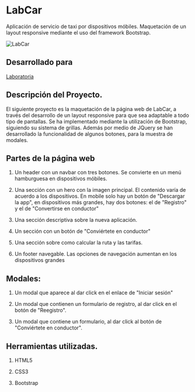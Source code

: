 # LabCar

Aplicación de servicio de taxi por dispositivos móbiles.
Maquetación de un layout responsive mediante el uso del framework Bootstrap.

![LabCar](https://user-images.githubusercontent.com/32287220/36371614-a6e84178-1530-11e8-922d-cd931e67fe2c.jpg)

## Desarrollado para 

[Laboratoria](http://laboratoria.la)


## Descripción del Proyecto.

El siguiente proyecto es la maquetación de la página web de LabCar, a través del desarrollo de un layout responsive para que sea adaptable a todo tipo de pantallas.
Se ha implementado mediante la utilización de Bootstrap, siguiendo su sistema de grillas.
Además por medio de JQuery se han desarrollado la funcionalidad de algunos botones, para la muestra de modales.


## Partes de la página web

1. Un header con un navbar con tres botones. Se convierte en un menú hamburguesa en dispositivos móbiles.

2. Una sección con un hero con la imagen principal. El contenido varía de acuerdo a los dispositivos. En mobile solo hay un botón de "Descargar la app", en dispositivos más grandes, hay dos botones: el de "Registro" y el de "Convertirse en conductor"

3. Una sección descriptiva sobre la nueva aplicación. 

4. Un sección con un botón de "Conviértete en conductor"

5. Una sección sobre como calcular la ruta y las tarifas.

6. Un footer navegable. Las opciones de navegación aumentan en los dispositivos grandes


## Modales:

1. Un modal que aparece al dar click en el enlace de "Iniciar sesión"

2. Un modal que contienen un formulario de registro, al dar click en el botón de "Reegistro".

3. Un modal que contiene un formulario, al dar click al botón de "Conviértete en conductor".

## Herramientas utilizadas.

1. HTML5

2. CSS3

3. Bootstrap

